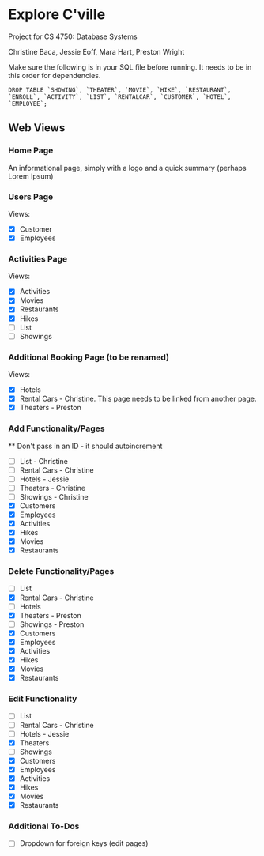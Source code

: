 # Explore C'ville
Project for CS 4750: Database Systems

Christine Baca, Jessie Eoff, Mara Hart, Preston Wright

Make sure the following is in your SQL file before running. It needs to be in this order for dependencies.
```
DROP TABLE `SHOWING`, `THEATER`, `MOVIE`, `HIKE`, `RESTAURANT`, `ENROLL`, `ACTIVITY`, `LIST`, `RENTALCAR`, `CUSTOMER`, `HOTEL`, `EMPLOYEE`;
```

## Web Views
### Home Page
An informational page, simply with a logo and a quick summary (perhaps Lorem Ipsum)

### Users Page
Views:
- [x] Customer
- [x] Employees

### Activities Page
Views:
- [x] Activities
- [x] Movies
- [x] Restaurants
- [x] Hikes
- [ ] List
- [ ] Showings

### Additional Booking Page (to be renamed)
Views:
- [x] Hotels
- [x] Rental Cars - Christine. This page needs to be linked from another page. 
- [x] Theaters - Preston

### Add Functionality/Pages 
** Don't pass in an ID - it should autoincrement
- [ ] List - Christine 
- [ ] Rental Cars - Christine
- [ ] Hotels - Jessie 
- [ ] Theaters - Christine
- [ ] Showings - Christine
- [x] Customers
- [x] Employees
- [x] Activities
- [x] Hikes
- [x] Movies
- [x] Restaurants

### Delete Functionality/Pages
- [ ] List
- [X] Rental Cars - Christine 
- [ ] Hotels
- [x] Theaters - Preston
- [ ] Showings - Preston
- [x] Customers
- [x] Employees
- [x] Activities
- [x] Hikes
- [x] Movies
- [x] Restaurants

### Edit Functionality
- [ ] List
- [ ] Rental Cars - Christine 
- [ ] Hotels - Jessie 
- [x] Theaters
- [ ] Showings
- [x] Customers
- [x] Employees
- [x] Activities
- [x] Hikes
- [x] Movies
- [x] Restaurants

### Additional To-Dos
- [ ] Dropdown for foreign keys (edit pages)
